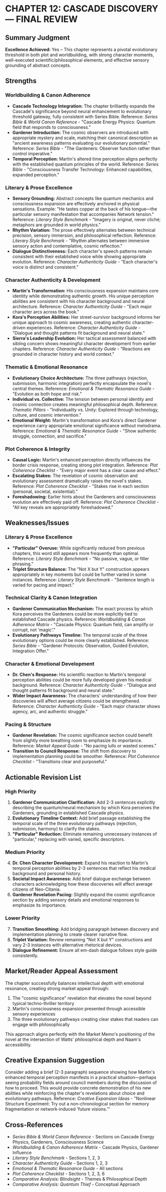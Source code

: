 # CHAPTER 12: CASCADE DISCOVERY — FINAL REVIEW

## Summary Judgment
**Excellence Achieved:** Yes – This chapter represents a pivotal evolutionary threshold in both plot and worldbuilding, with strong character moments, well-executed scientific/philosophical elements, and effective sensory grounding of abstract concepts.

## Strengths

### Worldbuilding & Canon Adherence
- **Cascade Technology Integration:** The chapter brilliantly expands the Cascade's significance beyond neural enhancement to evolutionary threshold gateway, fully consistent with Series Bible. Reference: *Series Bible & World Canon Reference* - "Cascade Energy Physics: Quantum field that responds to consciousness."
- **Gardener Introduction:** The cosmic observers are introduced with appropriate mystery and scale, matching their canonical description as "ancient awareness patterns evaluating our evolutionary potential." Reference: *Series Bible* - "The Gardeners: Observer function rather than control imperative."
- **Temporal Perception:** Martin's altered time perception aligns perfectly with the established quantum principles of the world. Reference: *Series Bible* - "Consciousness Transfer Technology: Enhanced capabilities, expanded perception."

### Literary & Prose Excellence
- **Sensory Grounding:** Abstract concepts like quantum mechanics and consciousness expansion are effectively anchored in physical sensations. Example: "He tastes copper at the back of his tongue—the particular sensory manifestation that accompanies Network tension." Reference: *Literary Style Benchmark* - "Imagery is original, never cliché; metaphors are grounded in world physics."
- **Rhythm Variation:** The prose effectively alternates between technical precision, sensory immersion, and philosophical reflection. Reference: *Literary Style Benchmark* - "Rhythm alternates between immersive sensory action and contemplative, cosmic reflection."
- **Dialogue Distinctiveness:** Each character's speech patterns remain consistent with their established voice while showing appropriate evolution. Reference: *Character Authenticity Guide* - "Each character's voice is distinct and consistent."

### Character Authenticity & Development
- **Martin's Transformation:** His consciousness expansion maintains core identity while demonstrating authentic growth. His unique perception abilities are consistent with his character background and neural architecture. Reference: *Character Authenticity Guide* - "Each major character arcs across the book."
- **Kora's Perception Abilities:** Her street-survivor background informs her unique approach to cosmic awareness, creating authentic character-driven experiences. Reference: *Character Authenticity Guide* - "Dialogue and thought patterns fit background and neural state."
- **Sierra's Leadership Evolution:** Her tactical assessment balanced with sibling concern shows meaningful character development from earlier chapters. Reference: *Character Authenticity Guide* - "Reactions are grounded in character history and world context."

### Thematic & Emotional Resonance
- **Evolutionary Choice Architecture:** The three pathways (rejection, submission, harmonic integration) perfectly encapsulate the novel's central themes. Reference: *Emotional & Thematic Resonance Guide* - "Evolution as both hope and risk."
- **Individual vs. Collective:** The tension between personal identity and cosmic connection creates meaningful philosophical depth. Reference: *Thematic Pillars* - "Individuality vs. Unity: Explored through technology, culture, and cosmic intervention."
- **Emotional Weight:** Martin's transformation and Kora's direct Gardener experience carry appropriate emotional significance without melodrama. Reference: *Emotional & Thematic Resonance Guide* - "Show authentic struggle, connection, and sacrifice."

### Plot Coherence & Integrity
- **Causal Logic:** Martin's enhanced perception directly influences the border crisis response, creating strong plot integration. Reference: *Plot Coherence Checklist* - "Every major event has a clear cause and effect."
- **Escalating Stakes:** The revelation of cosmic observation and evolutionary assessment dramatically raises the novel's stakes. Reference: *Plot Coherence Checklist* - "Stakes rise in each section (personal, societal, existential)."
- **Foreshadowing:** Earlier hints about the Gardeners and consciousness evolution are effectively paid off. Reference: *Plot Coherence Checklist* - "All key reveals are appropriately foreshadowed."

## Weaknesses/Issues

### Literary & Prose Excellence
- **"Particular" Overuse:** While significantly reduced from previous chapters, this word still appears more frequently than optimal. Reference: *Literary Style Benchmark* - "No passive, vague, or filler phrasing."
- **Triplet Structure Balance:** The "Not X but Y" construction appears appropriately in key moments but could be further varied in some instances. Reference: *Literary Style Benchmark* - "Sentence length is varied for pacing and impact."

### Technical Clarity & Canon Integration
- **Gardener Communication Mechanism:** The exact process by which Kora perceives the Gardeners could be more explicitly tied to established Cascade physics. Reference: *Worldbuilding & Canon Adherence Matrix* - "Cascade Physics: Quantum field, can amplify or corrupt, not 'magic'."
- **Evolutionary Pathways Timeline:** The temporal scale of the three evolutionary options could be more clearly established. Reference: *Series Bible* - "Gardener Protocols: Observation, Guided Evolution, Integration Offer."

### Character & Emotional Development
- **Dr. Chen's Response:** His scientific reaction to Martin's temporal perception abilities could be more fully developed given his medical background. Reference: *Character Authenticity Guide* - "Dialogue and thought patterns fit background and neural state."
- **Wider Impact Awareness:** The characters' understanding of how their discoveries will affect average citizens could be strengthened. Reference: *Character Authenticity Guide* - "Each major character shows agency, arc, and authentic struggle."

### Pacing & Structure
- **Gardener Revelation:** The cosmic significance section could benefit from slightly more breathing room to emphasize its importance. Reference: *Market Appeal Guide* - "No pacing lulls or wasted scenes."
- **Transition to Council Response:** The shift from discovery to implementation planning could be smoother. Reference: *Plot Coherence Checklist* - "Transitions clear and purposeful."

## Actionable Revision List

### High Priority
1. **Gardener Communication Clarification:** Add 2-3 sentences explicitly describing the quantum/neural mechanism by which Kora perceives the Gardeners, grounding in established Cascade physics.
2. **Evolutionary Timeline Context:** Add brief passage establishing the temporal scale of the three evolutionary pathways (rejection, submission, harmony) to clarify the stakes.
3. **"Particular" Reduction:** Eliminate remaining unnecessary instances of "particular," replacing with varied, specific descriptors.

### Medium Priority
4. **Dr. Chen Character Development:** Expand his reaction to Martin's temporal perception abilities by 2-3 sentences that reflect his medical background and personal history.
5. **Societal Impact Awareness:** Add brief dialogue exchange between characters acknowledging how these discoveries will affect average citizens of Neo-Citania.
6. **Gardener Revelation Pacing:** Slightly expand the cosmic significance section by adding sensory details and emotional responses to emphasize its importance.

### Lower Priority
7. **Transition Smoothing:** Add bridging paragraph between discovery and implementation planning to create clearer narrative flow.
8. **Triplet Variation:** Review remaining "Not X but Y" constructions and vary 2-3 instances with alternative rhetorical devices.
9. **Dialogue Refinement:** Ensure all em-dash dialogue follows style guide consistently.

## Market/Reader Appeal Assessment
The chapter successfully balances intellectual depth with emotional resonance, creating strong market appeal through:
1. The "cosmic significance" revelation that elevates the novel beyond typical techno-thriller territory
2. Martin's consciousness expansion presented through accessible sensory experiences
3. The three evolutionary pathways creating clear stakes that readers can engage with philosophically

This approach aligns perfectly with the Market Memo's positioning of the novel at the intersection of Watts' philosophical depth and Naam's accessibility.

## Creative Expansion Suggestion
Consider adding a brief (2-3 paragraph) sequence showing how Martin's enhanced temporal perception manifests in a practical situation—perhaps seeing probability fields around council members during the discussion of how to proceed. This would provide concrete demonstration of his new abilities while reinforcing the chapter's revelations about choice and evolutionary pathways. Reference: *Creative Expansion Ideas* - "Nonlinear Structure Experiment: Try out a non-chronological section for memory fragmentation or network-induced 'future visions.'"

## Cross-References
- *Series Bible & World Canon Reference* - Sections on Cascade Energy Physics, Gardeners, Consciousness Science
- *Worldbuilding & Canon Adherence Matrix* - Cascade Physics, Gardener Influence
- *Literary Style Benchmark* - Sections 1, 2, 3
- *Character Authenticity Guide* - Sections 1, 2, 3
- *Emotional & Thematic Resonance Guide* - All sections
- *Plot Coherence Checklist* - Sections 1, 2, 3, 6
- *Comparative Analysis: Blindsight* - Themes & Philosophical Depth
- *Comparative Analysis: Quantum Thief* - Conceptual Approach